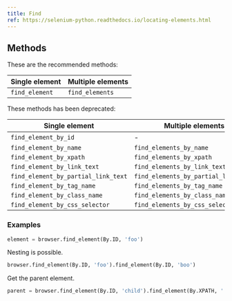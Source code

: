 ```yaml
---
title: Find
ref: https://selenium-python.readthedocs.io/locating-elements.html
---
```


## Methods

These are the recommended methods:

| Single element | Multiple elements |
| --- | --- |
| `find_element` | `find_elements` |

These methods has been deprecated:

| Single element | Multiple elements |
| --- | --- |
| `find_element_by_id` | - |
| `find_element_by_name` | `find_elements_by_name` |
| `find_element_by_xpath` | `find_elements_by_xpath` |
| `find_element_by_link_text` | `find_elements_by_link_text` |
| `find_element_by_partial_link_text` | `find_elements_by_partial_link_text` |
| `find_element_by_tag_name` | `find_elements_by_tag_name` |
| `find_element_by_class_name` | `find_elements_by_class_name` |
| `find_element_by_css_selector` | `find_elements_by_css_selector` |

### Examples

```python
element = browser.find_element(By.ID, 'foo')
```

Nesting is possible.

```python
browser.find_element(By.ID, 'foo').find_element(By.ID, 'boo')
```

Get the parent element.

```python
parent = browser.find_element(By.ID, 'child').find_element(By.XPATH, '..')
```
